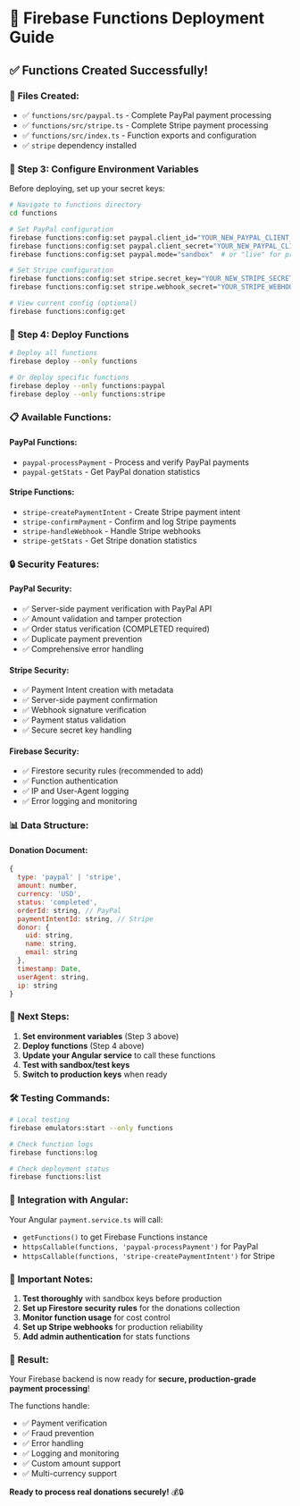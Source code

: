 # 🚀 Firebase Functions Deployment Guide

## ✅ **Functions Created Successfully!**

### 📁 **Files Created:**
- ✅ `functions/src/paypal.ts` - Complete PayPal payment processing
- ✅ `functions/src/stripe.ts` - Complete Stripe payment processing  
- ✅ `functions/src/index.ts` - Function exports and configuration
- ✅ `stripe` dependency installed

### 🔧 **Step 3: Configure Environment Variables**

Before deploying, set up your secret keys:

```bash
# Navigate to functions directory
cd functions

# Set PayPal configuration
firebase functions:config:set paypal.client_id="YOUR_NEW_PAYPAL_CLIENT_ID"
firebase functions:config:set paypal.client_secret="YOUR_NEW_PAYPAL_CLIENT_SECRET"
firebase functions:config:set paypal.mode="sandbox"  # or "live" for production

# Set Stripe configuration
firebase functions:config:set stripe.secret_key="YOUR_NEW_STRIPE_SECRET_KEY"
firebase functions:config:set stripe.webhook_secret="YOUR_STRIPE_WEBHOOK_SECRET"

# View current config (optional)
firebase functions:config:get
```

### 🚀 **Step 4: Deploy Functions**

```bash
# Deploy all functions
firebase deploy --only functions

# Or deploy specific functions
firebase deploy --only functions:paypal
firebase deploy --only functions:stripe
```

### 📋 **Available Functions:**

#### **PayPal Functions:**
- `paypal-processPayment` - Process and verify PayPal payments
- `paypal-getStats` - Get PayPal donation statistics

#### **Stripe Functions:**
- `stripe-createPaymentIntent` - Create Stripe payment intent
- `stripe-confirmPayment` - Confirm and log Stripe payments
- `stripe-handleWebhook` - Handle Stripe webhooks
- `stripe-getStats` - Get Stripe donation statistics

### 🔒 **Security Features:**

#### **PayPal Security:**
- ✅ Server-side payment verification with PayPal API
- ✅ Amount validation and tamper protection
- ✅ Order status verification (COMPLETED required)
- ✅ Duplicate payment prevention
- ✅ Comprehensive error handling

#### **Stripe Security:**
- ✅ Payment Intent creation with metadata
- ✅ Server-side payment confirmation
- ✅ Webhook signature verification
- ✅ Payment status validation
- ✅ Secure secret key handling

#### **Firebase Security:**
- ✅ Firestore security rules (recommended to add)
- ✅ Function authentication
- ✅ IP and User-Agent logging
- ✅ Error logging and monitoring

### 📊 **Data Structure:**

#### **Donation Document:**
```javascript
{
  type: 'paypal' | 'stripe',
  amount: number,
  currency: 'USD',
  status: 'completed',
  orderId: string, // PayPal
  paymentIntentId: string, // Stripe
  donor: {
    uid: string,
    name: string,
    email: string
  },
  timestamp: Date,
  userAgent: string,
  ip: string
}
```

### 🔧 **Next Steps:**

1. **Set environment variables** (Step 3 above)
2. **Deploy functions** (Step 4 above)
3. **Update your Angular service** to call these functions
4. **Test with sandbox/test keys**
5. **Switch to production keys** when ready

### 🛠️ **Testing Commands:**

```bash
# Local testing
firebase emulators:start --only functions

# Check function logs
firebase functions:log

# Check deployment status
firebase functions:list
```

### 🎯 **Integration with Angular:**

Your Angular `payment.service.ts` will call:
- `getFunctions()` to get Firebase Functions instance
- `httpsCallable(functions, 'paypal-processPayment')` for PayPal
- `httpsCallable(functions, 'stripe-createPaymentIntent')` for Stripe

### 🚨 **Important Notes:**

1. **Test thoroughly** with sandbox keys before production
2. **Set up Firestore security rules** for the donations collection
3. **Monitor function usage** for cost control
4. **Set up Stripe webhooks** for production reliability
5. **Add admin authentication** for stats functions

### 🎉 **Result:**

Your Firebase backend is now ready for **secure, production-grade payment processing**! 

The functions handle:
- ✅ Payment verification
- ✅ Fraud prevention  
- ✅ Error handling
- ✅ Logging and monitoring
- ✅ Custom amount support
- ✅ Multi-currency support

**Ready to process real donations securely!** 💰🔒